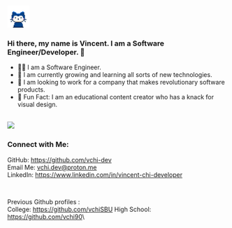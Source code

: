 <img src="/assets/mona-whisper.gif" width="50px" height="50px">

### Hi there, my name is Vincent. I am a Software Engineer/Developer. 👋
- 🧑‍💻 I am a Software Engineer.
- 🌱 I am currently growing and learning all sorts of new technologies.
- 💼 I am looking to work for a company that makes revolutionary software products.
- 🎈 Fun Fact: I am an educational content creator who has a knack for visual design.

<br />
<img src="https://github-readme-stats.vercel.app/api/top-langs/?username=vchi-dev&layout=compact&hide_border&hide=jupyter%20notebook&theme=react" />

### Connect with Me:
GitHub: <a href="https://github.com/vchi-dev/" target="_blank">https://github.com/vchi-dev</a>\
Email Me: <a href="mailto:vchi.dev@proton.me">vchi.dev@proton.me</a>\
LinkedIn: <a href="https://www.linkedin.com/in/vincent-chi-developer/">https://www.linkedin.com/in/vincent-chi-developer</a>

<br />

Previous Github profiles :\
College: <a href="https://github.com/vchiSBU/" target="_blank">https://github.com/vchiSBU</a>
High School: <a href="https://github.com/vchi90/" target="_blank">https://github.com/vchi90</a>\
